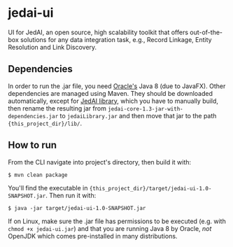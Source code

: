 # jedai-ui
UI for JedAI, an open source, high scalability toolkit that offers out-of-the-box solutions for any data integration 
task, e.g., Record Linkage, Entity Resolution and Link Discovery.

## Dependencies
In order to run the .jar file, you need [Oracle's](http://www.oracle.com/technetwork/java/javase/overview/java8-2100321.html) Java 8 (due to JavaFX).
Other dependencies are managed using Maven. They should be downloaded automatically, except for [JedAI library](https://github.com/scify/JedAIToolkit), which you have to manually build, then rename the resulting jar from `jedai-core-1.3-jar-with-dependencies.jar` to `jedaiLibrary.jar` and then move that jar to the path `{this_project_dir}/lib/`. 

## How to run
From the CLI navigate into project's directory, then build it with:
```
$ mvn clean package
```

You'll find the executable in `{this_project_dir}/target/jedai-ui-1.0-SNAPSHOT.jar`. Then run it with:
```
$ java -jar target/jedai-ui-1.0-SNAPSHOT.jar
```
If on Linux, make sure the .jar file has permissions to be executed (e.g. with `chmod +x jedai-ui.jar`) and that you are running Java 8 by Oracle, *not* OpenJDK which comes pre-installed in many distributions. 


